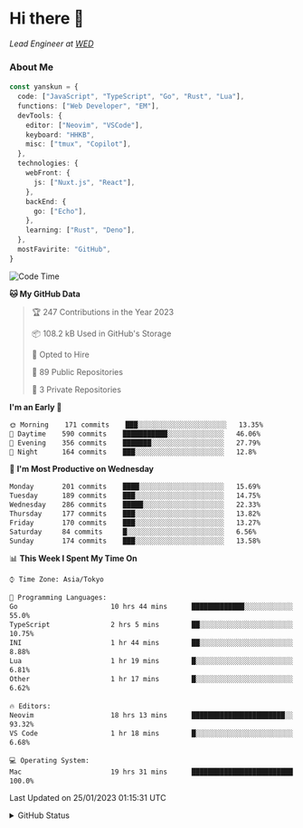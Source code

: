 # Hi there&nbsp;:wave:

_Lead Engineer at [WED](https://github.com/wedinc)_

### About Me

```ts
const yanskun = {
  code: ["JavaScript", "TypeScript", "Go", "Rust", "Lua"],
  functions: ["Web Developer", "EM"],
  devTools: {
    editor: ["Neovim", "VSCode"],
    keyboard: "HHKB",
    misc: ["tmux", "Copilot"],
  },
  technologies: {
    webFront: {
      js: ["Nuxt.js", "React"],
    },
    backEnd: {
      go: ["Echo"],
    },
    learning: ["Rust", "Deno"],
  },
  mostFavirite: "GitHub",
}
```

<!--START_SECTION:waka-->
![Code Time](http://img.shields.io/badge/Code%20Time-127%20hrs%2032%20mins-blue)

**🐱 My GitHub Data** 

> 🏆 247 Contributions in the Year 2023
 > 
> 📦 108.2 kB Used in GitHub's Storage 
 > 
> 💼 Opted to Hire
 > 
> 📜 89 Public Repositories 
 > 
> 🔑 3 Private Repositories  
 > 
**I'm an Early 🐤** 

```text
🌞 Morning    171 commits    ███░░░░░░░░░░░░░░░░░░░░░░   13.35% 
🌆 Daytime    590 commits    ███████████░░░░░░░░░░░░░░   46.06% 
🌃 Evening    356 commits    ███████░░░░░░░░░░░░░░░░░░   27.79% 
🌙 Night      164 commits    ███░░░░░░░░░░░░░░░░░░░░░░   12.8%

```
📅 **I'm Most Productive on Wednesday** 

```text
Monday       201 commits    ████░░░░░░░░░░░░░░░░░░░░░   15.69% 
Tuesday      189 commits    ███░░░░░░░░░░░░░░░░░░░░░░   14.75% 
Wednesday    286 commits    █████░░░░░░░░░░░░░░░░░░░░   22.33% 
Thursday     177 commits    ███░░░░░░░░░░░░░░░░░░░░░░   13.82% 
Friday       170 commits    ███░░░░░░░░░░░░░░░░░░░░░░   13.27% 
Saturday     84 commits     █░░░░░░░░░░░░░░░░░░░░░░░░   6.56% 
Sunday       174 commits    ███░░░░░░░░░░░░░░░░░░░░░░   13.58%

```


📊 **This Week I Spent My Time On** 

```text
⌚︎ Time Zone: Asia/Tokyo

💬 Programming Languages: 
Go                       10 hrs 44 mins      █████████████░░░░░░░░░░░░   55.0% 
TypeScript               2 hrs 5 mins        ██░░░░░░░░░░░░░░░░░░░░░░░   10.75% 
INI                      1 hr 44 mins        ██░░░░░░░░░░░░░░░░░░░░░░░   8.88% 
Lua                      1 hr 19 mins        █░░░░░░░░░░░░░░░░░░░░░░░░   6.81% 
Other                    1 hr 17 mins        █░░░░░░░░░░░░░░░░░░░░░░░░   6.62%

🔥 Editors: 
Neovim                   18 hrs 13 mins      ███████████████████████░░   93.32% 
VS Code                  1 hr 18 mins        █░░░░░░░░░░░░░░░░░░░░░░░░   6.68%

💻 Operating System: 
Mac                      19 hrs 31 mins      █████████████████████████   100.0%

```


 Last Updated on 25/01/2023 01:15:31 UTC
<!--END_SECTION:waka-->

<details>
<summary>GitHub Status</summary>
<picture>
  <source media="(prefers-color-scheme: dark)" srcset="https://raw.githubusercontent.com/yanskun/yanskun/master/profile-summary-card-output/nord_dark/0-profile-details.svg">
 <img src="https://raw.githubusercontent.com/yanskun/yanskun/master/profile-summary-card-output/default/0-profile-details.svg">
</picture>
<br>
<picture>
  <source media="(prefers-color-scheme: dark)" srcset="https://raw.githubusercontent.com/yanskun/yanskun/master/profile-summary-card-output/nord_dark/1-repos-per-language.svg">
 <img src="https://raw.githubusercontent.com/yanskun/yanskun/master/profile-summary-card-output/default/1-repos-per-language.svg">
</picture>
<picture>
  <source media="(prefers-color-scheme: dark)" srcset="https://raw.githubusercontent.com/yanskun/yanskun/master/profile-summary-card-output/nord_dark/2-most-commit-language.svg">
 <img src="https://raw.githubusercontent.com/yanskun/yanskun/master/profile-summary-card-output/default/2-most-commit-language.svg">
</picture>
<br>
<picture>
  <source media="(prefers-color-scheme: dark)" srcset="https://raw.githubusercontent.com/yanskun/yanskun/master/profile-summary-card-output/nord_dark/3-stats.svg">
 <img src="https://raw.githubusercontent.com/yanskun/yanskun/master/profile-summary-card-output/default/3-stats.svg">
</picture>
<picture>
  <source media="(prefers-color-scheme: dark)" srcset="https://raw.githubusercontent.com/yanskun/yanskun/master/profile-summary-card-output/nord_dark/4-productive-time.svg">
 <img src="https://raw.githubusercontent.com/yanskun/yanskun/master/profile-summary-card-output/default/4-productive-time.svg">
</picture>
</details>
